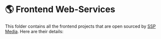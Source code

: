# 🌎 Frontend Web-Services

This folder contains all the frontend projects that are open sourced by [SSP Media](https://sspmedia.ca). Here are their details:
